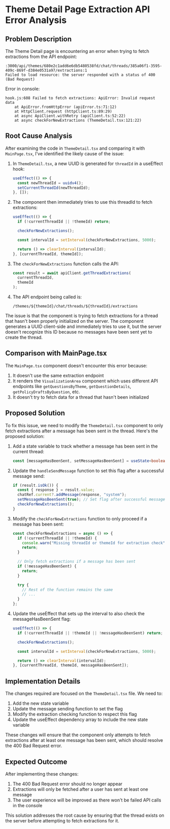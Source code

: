 # Theme Detail Page Extraction API Error Analysis

## Problem Description

The Theme Detail page is encountering an error when trying to fetch extractions from the API endpoint:

```
:3000/api/themes/680e2c1add6e6db5480538fd/chat/threads/385a06f1-3595-409c-869f-d384e0531a97/extractions:1
Failed to load resource: the server responded with a status of 400 (Bad Request)
```

Error in console:

```
hook.js:608 Failed to fetch extractions: ApiError: Invalid request data
    at ApiError.fromHttpError (apiError.ts:71:12)
    at HttpClient.request (httpClient.ts:89:29)
    at async ApiClient.withRetry (apiClient.ts:52:22)
    at async checkForNewExtractions (ThemeDetail.tsx:121:22)
```

## Root Cause Analysis

After examining the code in `ThemeDetail.tsx` and comparing it with `MainPage.tsx`, I've identified the likely cause of the issue:

1. In `ThemeDetail.tsx`, a new UUID is generated for `threadId` in a useEffect hook:

   ```typescript
   useEffect(() => {
     const newThreadId = uuidv4();
     setCurrentThreadId(newThreadId);
   }, []);
   ```

2. The component then immediately tries to use this threadId to fetch extractions:

   ```typescript
   useEffect(() => {
     if (!currentThreadId || !themeId) return;

     checkForNewExtractions();

     const intervalId = setInterval(checkForNewExtractions, 5000);

     return () => clearInterval(intervalId);
   }, [currentThreadId, themeId]);
   ```

3. The `checkForNewExtractions` function calls the API:

   ```typescript
   const result = await apiClient.getThreadExtractions(
     currentThreadId,
     themeId
   );
   ```

4. The API endpoint being called is:
   ```
   /themes/${themeId}/chat/threads/${threadId}/extractions
   ```

The issue is that the component is trying to fetch extractions for a thread that hasn't been properly initialized on the server. The component generates a UUID client-side and immediately tries to use it, but the server doesn't recognize this ID because no messages have been sent yet to create the thread.

## Comparison with MainPage.tsx

The `MainPage.tsx` component doesn't encounter this error because:

1. It doesn't use the same extraction endpoint
2. It renders the `VisualizationArea` component which uses different API endpoints like `getQuestionsByTheme`, `getQuestionDetails`, `getPolicyDraftsByQuestion`, etc.
3. It doesn't try to fetch data for a thread that hasn't been initialized

## Proposed Solution

To fix this issue, we need to modify the `ThemeDetail.tsx` component to only fetch extractions after a message has been sent in the thread. Here's the proposed solution:

1. Add a state variable to track whether a message has been sent in the current thread:

   ```typescript
   const [messageHasBeenSent, setMessageHasBeenSent] = useState<boolean>(false);
   ```

2. Update the `handleSendMessage` function to set this flag after a successful message send:

   ```typescript
   if (result.isOk()) {
     const { response } = result.value;
     chatRef.current?.addMessage(response, "system");
     setMessageHasBeenSent(true); // Set flag after successful message
     checkForNewExtractions();
   }
   ```

3. Modify the `checkForNewExtractions` function to only proceed if a message has been sent:

   ```typescript
   const checkForNewExtractions = async () => {
     if (!currentThreadId || !themeId) {
       console.warn("Missing threadId or themeId for extraction check");
       return;
     }

     // Only fetch extractions if a message has been sent
     if (!messageHasBeenSent) {
       return;
     }

     try {
       // Rest of the function remains the same
       // ...
     }
   };
   ```

4. Update the useEffect that sets up the interval to also check the messageHasBeenSent flag:

   ```typescript
   useEffect(() => {
     if (!currentThreadId || !themeId || !messageHasBeenSent) return;

     checkForNewExtractions();

     const intervalId = setInterval(checkForNewExtractions, 5000);

     return () => clearInterval(intervalId);
   }, [currentThreadId, themeId, messageHasBeenSent]);
   ```

## Implementation Details

The changes required are focused on the `ThemeDetail.tsx` file. We need to:

1. Add the new state variable
2. Update the message sending function to set the flag
3. Modify the extraction checking function to respect this flag
4. Update the useEffect dependency array to include the new state variable

These changes will ensure that the component only attempts to fetch extractions after at least one message has been sent, which should resolve the 400 Bad Request error.

## Expected Outcome

After implementing these changes:

1. The 400 Bad Request error should no longer appear
2. Extractions will only be fetched after a user has sent at least one message
3. The user experience will be improved as there won't be failed API calls in the console

This solution addresses the root cause by ensuring that the thread exists on the server before attempting to fetch extractions for it.

